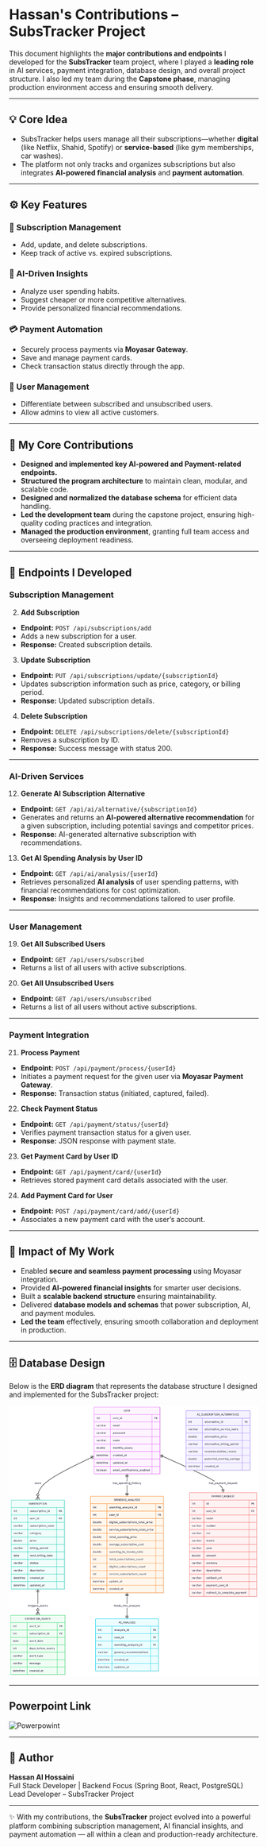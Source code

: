 # Hassan's Contributions – SubsTracker Project

This document highlights the **major contributions and endpoints** I developed for the **SubsTracker** team project, where I played a **leading role** in AI services, payment integration, database design, and overall project structure. I also led my team during the **Capstone phase**, managing production environment access and ensuring smooth delivery.

---

## 💡 Core Idea 
- SubsTracker helps users manage all their subscriptions—whether **digital** (like Netflix, Shahid, Spotify) or **service-based** (like gym memberships, car washes).  
- The platform not only tracks and organizes subscriptions but also integrates **AI-powered financial analysis** and **payment automation**.  

---

## ⚙️ Key Features

### 🔐 Subscription Management
- Add, update, and delete subscriptions.  
- Keep track of active vs. expired subscriptions.  

### 🤖 AI-Driven Insights
- Analyze user spending habits.  
- Suggest cheaper or more competitive alternatives.  
- Provide personalized financial recommendations.  

### 💳 Payment Automation
- Securely process payments via **Moyasar Gateway**.  
- Save and manage payment cards.  
- Check transaction status directly through the app.  

### 👥 User Management
- Differentiate between subscribed and unsubscribed users.  
- Allow admins to view all active customers.  

---

## 🚀 My Core Contributions
- **Designed and implemented key AI-powered and Payment-related endpoints.**
- **Structured the program architecture** to maintain clean, modular, and scalable code.
- **Designed and normalized the database schema** for efficient data handling.
- **Led the development team** during the capstone project, ensuring high-quality coding practices and integration.
- **Managed the production environment**, granting full team access and overseeing deployment readiness.

---

## 📌 Endpoints I Developed

### Subscription Management
2. **Add Subscription**
- **Endpoint:** `POST /api/subscriptions/add`
- Adds a new subscription for a user.
- **Response:** Created subscription details.

3. **Update Subscription**
- **Endpoint:** `PUT /api/subscriptions/update/{subscriptionId}`
- Updates subscription information such as price, category, or billing period.
- **Response:** Updated subscription details.

4. **Delete Subscription**
- **Endpoint:** `DELETE /api/subscriptions/delete/{subscriptionId}`
- Removes a subscription by ID.
- **Response:** Success message with status 200.

---

### AI-Driven Services
12. **Generate AI Subscription Alternative**
- **Endpoint:** `GET /api/ai/alternative/{subscriptionId}`
- Generates and returns an **AI-powered alternative recommendation** for a given subscription, including potential savings and competitor prices.
- **Response:** AI-generated alternative subscription with recommendations.

13. **Get AI Spending Analysis by User ID**
- **Endpoint:** `GET /api/ai/analysis/{userId}`
- Retrieves personalized **AI analysis** of user spending patterns, with financial recommendations for cost optimization.
- **Response:** Insights and recommendations tailored to user profile.

---

### User Management
19. **Get All Subscribed Users**
- **Endpoint:** `GET /api/users/subscribed`
- Returns a list of all users with active subscriptions.

20. **Get All Unsubscribed Users**
- **Endpoint:** `GET /api/users/unsubscribed`
- Returns a list of all users without active subscriptions.

---

### Payment Integration
21. **Process Payment**
- **Endpoint:** `POST /api/payment/process/{userId}`
- Initiates a payment request for the given user via **Moyasar Payment Gateway**.
- **Response:** Transaction status (initiated, captured, failed).

22. **Check Payment Status**
- **Endpoint:** `GET /api/payment/status/{userId}`
- Verifies payment transaction status for a given user.
- **Response:** JSON response with payment state.

23. **Get Payment Card by User ID**
- **Endpoint:** `GET /api/payment/card/{userId}`
- Retrieves stored payment card details associated with the user.

24. **Add Payment Card for User**
- **Endpoint:** `POST /api/payment/card/add/{userId}`
- Associates a new payment card with the user’s account.

---

## 🎯 Impact of My Work
- Enabled **secure and seamless payment processing** using Moyasar integration.
- Provided **AI-powered financial insights** for smarter user decisions.
- Built a **scalable backend structure** ensuring maintainability.
- Delivered **database models and schemas** that power subscription, AI, and payment modules.
- **Led the team** effectively, ensuring smooth collaboration and deployment in production.

---

## 🗄️ Database Design

Below is the **ERD diagram** that represents the database structure I designed and implemented for the SubsTracker project:

![Database Design](Untitled%20diagram%20_%20Mermaid%20Chart-2025-08-23-010749.png)

---

## Powerpoint Link

![Powerpowint]([Untitled%20diagram%20_%20Mermaid%20Chart-2025-08-23-010749.png](https://github.com/HassanAL-Hussaini/SubsTracker/blob/master/CapstoneThree(SubsTracker).pptx))

---

## 👤 Author
**Hassan Al Hossaini**  
Full Stack Developer | Backend Focus (Spring Boot, React, PostgreSQL)  
Lead Developer – SubsTracker Project

---

✨ With my contributions, the **SubsTracker** project evolved into a powerful platform combining subscription management, AI financial insights, and payment automation — all within a clean and production-ready architecture.
